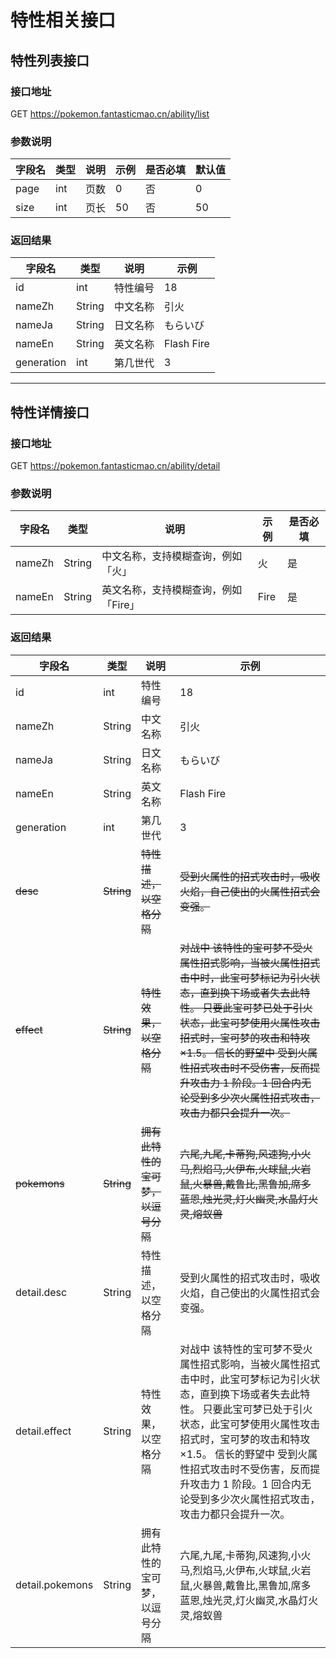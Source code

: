 # 特性相关接口

## 特性列表接口

### 接口地址

GET https://pokemon.fantasticmao.cn/ability/list

### 参数说明

| 字段名 | 类型 | 说明 | 示例 | 是否必填 | 默认值 |
| ------ | ---- | ---- | ---- | -------- | ------ |
| page   | int  | 页数 | 0    | 否       | 0      |
| size   | int  | 页长 | 50   | 否       | 50     |

### 返回结果

| 字段名     | 类型   | 说明     | 示例       |
| ---------- | ------ | -------- | ---------- |
| id         | int    | 特性编号 | 18         |
| nameZh     | String | 中文名称 | 引火       |
| nameJa     | String | 日文名称 | もらいび   |
| nameEn     | String | 英文名称 | Flash Fire |
| generation | int    | 第几世代 | 3          |

---

## 特性详情接口

### 接口地址

GET https://pokemon.fantasticmao.cn/ability/detail

### 参数说明

| 字段名 | 类型   | 说明                                 | 示例 | 是否必填 |
| ------ | ------ | ------------------------------------ | ---- | -------- |
| nameZh | String | 中文名称，支持模糊查询，例如「火」   | 火   | 是       |
| nameEn | String | 英文名称，支持模糊查询，例如「Fire」 | Fire | 是       |

### 返回结果

| 字段名          | 类型       | 说明                               | 示例                                                                                                                                                                                                                                                                                                                                     |
| --------------- | ---------- | ---------------------------------- | ---------------------------------------------------------------------------------------------------------------------------------------------------------------------------------------------------------------------------------------------------------------------------------------------------------------------------------------- |
| id              | int        | 特性编号                           | 18                                                                                                                                                                                                                                                                                                                                       |
| nameZh          | String     | 中文名称                           | 引火                                                                                                                                                                                                                                                                                                                                     |
| nameJa          | String     | 日文名称                           | もらいび                                                                                                                                                                                                                                                                                                                                 |
| nameEn          | String     | 英文名称                           | Flash Fire                                                                                                                                                                                                                                                                                                                               |
| generation      | int        | 第几世代                           | 3                                                                                                                                                                                                                                                                                                                                        |
| ~~desc~~        | ~~String~~ | ~~特性描述，以空格分隔~~           | ~~受到火属性的招式攻击时，吸收火焰，自己使出的火属性招式会变强。~~                                                                                                                                                                                                                                                                       |
| ~~effect~~      | ~~String~~ | ~~特性效果，以空格分隔~~           | ~~对战中 该特性的宝可梦不受火属性招式影响，当被火属性招式击中时，此宝可梦标记为引火状态，直到换下场或者失去此特性。 只要此宝可梦已处于引火状态，此宝可梦使用火属性攻击招式时，宝可梦的攻击和特攻 ×1.5。 信长的野望中 受到火属性招式攻击时不受伤害，反而提升攻击力 1 阶段。1 回合内无论受到多少次火属性招式攻击，攻击力都只会提升一次。~~ |
| ~~pokemons~~    | ~~String~~ | ~~拥有此特性的宝可梦，以逗号分隔~~ | ~~六尾,九尾,卡蒂狗,风速狗,小火马,烈焰马,火伊布,火球鼠,火岩鼠,火暴兽,戴鲁比,黑鲁加,席多蓝恩,烛光灵,灯火幽灵,水晶灯火灵,熔蚁兽~~                                                                                                                                                                                                           |
| detail.desc     | String     | 特性描述，以空格分隔               | 受到火属性的招式攻击时，吸收火焰，自己使出的火属性招式会变强。                                                                                                                                                                                                                                                                           |
| detail.effect   | String     | 特性效果，以空格分隔               | 对战中 该特性的宝可梦不受火属性招式影响，当被火属性招式击中时，此宝可梦标记为引火状态，直到换下场或者失去此特性。 只要此宝可梦已处于引火状态，此宝可梦使用火属性攻击招式时，宝可梦的攻击和特攻 ×1.5。 信长的野望中 受到火属性招式攻击时不受伤害，反而提升攻击力 1 阶段。1 回合内无论受到多少次火属性招式攻击，攻击力都只会提升一次。     |
| detail.pokemons | String     | 拥有此特性的宝可梦，以逗号分隔     | 六尾,九尾,卡蒂狗,风速狗,小火马,烈焰马,火伊布,火球鼠,火岩鼠,火暴兽,戴鲁比,黑鲁加,席多蓝恩,烛光灵,灯火幽灵,水晶灯火灵,熔蚁兽                                                                                                                                                                                                               |
